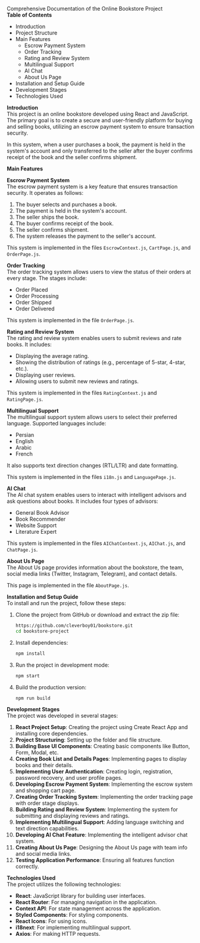 Comprehensive Documentation of the Online Bookstore Project  
**Table of Contents**  
- Introduction  
- Project Structure  
- Main Features  
  - Escrow Payment System  
  - Order Tracking  
  - Rating and Review System  
  - Multilingual Support  
  - AI Chat  
  - About Us Page  
- Installation and Setup Guide  
- Development Stages  
- Technologies Used  

**Introduction**  
This project is an online bookstore developed using React and JavaScript. The primary goal is to create a secure and user-friendly platform for buying and selling books, utilizing an escrow payment system to ensure transaction security.  

In this system, when a user purchases a book, the payment is held in the system's account and only transferred to the seller after the buyer confirms receipt of the book and the seller confirms shipment.  

**Main Features**  

**Escrow Payment System**  
The escrow payment system is a key feature that ensures transaction security. It operates as follows:  
1. The buyer selects and purchases a book.  
2. The payment is held in the system's account.  
3. The seller ships the book.  
4. The buyer confirms receipt of the book.  
5. The seller confirms shipment.  
6. The system releases the payment to the seller's account.  

This system is implemented in the files `EscrowContext.js`, `CartPage.js`, and `OrderPage.js`.  

**Order Tracking**  
The order tracking system allows users to view the status of their orders at every stage. The stages include:  
- Order Placed  
- Order Processing  
- Order Shipped  
- Order Delivered  

This system is implemented in the file `OrderPage.js`.  

**Rating and Review System**  
The rating and review system enables users to submit reviews and rate books. It includes:  
- Displaying the average rating.  
- Showing the distribution of ratings (e.g., percentage of 5-star, 4-star, etc.).  
- Displaying user reviews.  
- Allowing users to submit new reviews and ratings.  

This system is implemented in the files `RatingContext.js` and `RatingPage.js`.  

**Multilingual Support**  
The multilingual support system allows users to select their preferred language. Supported languages include:  
- Persian  
- English  
- Arabic  
- French  

It also supports text direction changes (RTL/LTR) and date formatting.  

This system is implemented in the files `i18n.js` and `LanguagePage.js`.  

**AI Chat**  
The AI chat system enables users to interact with intelligent advisors and ask questions about books. It includes four types of advisors:  
- General Book Advisor  
- Book Recommender  
- Website Support  
- Literature Expert  

This system is implemented in the files `AIChatContext.js`, `AIChat.js`, and `ChatPage.js`.  

**About Us Page**  
The About Us page provides information about the bookstore, the team, social media links (Twitter, Instagram, Telegram), and contact details.  

This page is implemented in the file `AboutPage.js`.  

**Installation and Setup Guide**  
To install and run the project, follow these steps:  

1. Clone the project from GitHub or download and extract the zip file:  
   ```bash  
   https://github.com/cleverboy01/bookstore.git
   cd bookstore-project  
   ```  
2. Install dependencies:  
   ```bash  
   npm install  
   ```  
3. Run the project in development mode:  
   ```bash  
   npm start  
   ```  
4. Build the production version:  
   ```bash  
   npm run build  
   ```  

**Development Stages**  
The project was developed in several stages:  
1. **React Project Setup**: Creating the project using Create React App and installing core dependencies.  
2. **Project Structuring**: Setting up the folder and file structure.  
3. **Building Base UI Components**: Creating basic components like Button, Form, Modal, etc.  
4. **Creating Book List and Details Pages**: Implementing pages to display books and their details.  
5. **Implementing User Authentication**: Creating login, registration, password recovery, and user profile pages.  
6. **Developing Escrow Payment System**: Implementing the escrow system and shopping cart page.  
7. **Creating Order Tracking System**: Implementing the order tracking page with order stage displays.  
8. **Building Rating and Review System**: Implementing the system for submitting and displaying reviews and ratings.  
9. **Implementing Multilingual Support**: Adding language switching and text direction capabilities.  
10. **Developing AI Chat Feature**: Implementing the intelligent advisor chat system.  
11. **Creating About Us Page**: Designing the About Us page with team info and social media links.  
12. **Testing Application Performance**: Ensuring all features function correctly.  

**Technologies Used**  
The project utilizes the following technologies:  
- **React**: JavaScript library for building user interfaces.  
- **React Router**: For managing navigation in the application.  
- **Context API**: For state management across the application.  
- **Styled Components**: For styling components.  
- **React Icons**: For using icons.  
- **i18next**: For implementing multilingual support.  
- **Axios**: For making HTTP requests.

